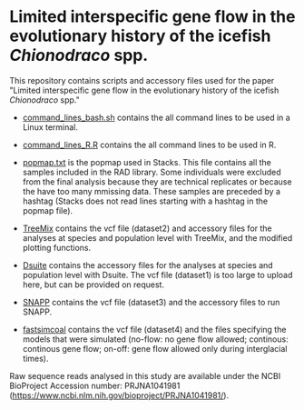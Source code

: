 # Limited interspecific gene flow in the evolutionary history of the icefish _Chionodraco_ spp.

This repository contains scripts and accessory files used for the paper "Limited interspecific gene flow in the evolutionary history of the icefish _Chionodraco_ spp."

- [command_lines_bash.sh](command_lines_bash.sh) contains the all command lines to be used in a Linux terminal.
- [command_lines_R.R](command_lines_R.R) contains the all command lines to be used in R.
- [popmap.txt](popmap.txt) is the popmap used in Stacks. This file contains all the samples included in the RAD library. Some individuals were excluded from the final analysis because they are technical replicates or because the have too many mmissing data. These samples are preceded by a hashtag (Stacks does not read lines starting with a hashtag in the popmap file).

- [TreeMix](TreeMix) contains the vcf file (dataset2) and accessory files for the analyses at species and population level with TreeMix, and the modified plotting functions.
- [Dsuite](Dsuite) contains the accessory files for the analyses at species and population level with Dsuite. The vcf file (dataset1) is too large to upload here, but can be provided on request.
- [SNAPP](SNAPP)  contains the vcf file (dataset3) and the accessory files to run SNAPP.
- [fastsimcoal](fastsimcoal) contains the vcf file (dataset4) and the files specifying the models that were simulated (no-flow: no gene flow allowed; continous: continous gene flow; on-off: gene flow allowed only during interglacial times).


Raw sequence reads analysed in this study are available under the NCBI BioProject Accession number: PRJNA1041981 (https://www.ncbi.nlm.nih.gov/bioproject/PRJNA1041981/).
